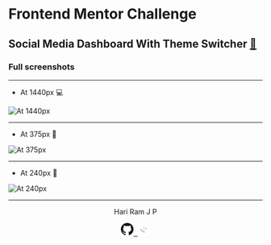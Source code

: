 # Frontend Mentor Challenge

## Social Media Dashboard With Theme Switcher [:link:][link]

### Full screenshots

---

- At 1440px :computer:

![At 1440px][at1440px]

---

- At 375px :iphone:

<img src="./assets/designs/at375px.png" width="240" title="At 375px">

---

- At 240px :iphone:

![At 240px][at240px]

---

<!-- HTML content -->

<p align="center">Hari Ram J P</p>
<p align="center"><a href="https://github.com/hariramjp777" title="GitHub Profile"><img src="./assets/images/github-icon.png" width="25"></a><a href="https://www.frontendmentor.io/profile/hariramjp777" title="Frontend Mentor Profile">&nbsp;&nbsp;<img src="./assets/images/favicon-32x32.png" width="25"></a></p>

[link]: https://hariramjp777.github.io/ "Live Site"
[at1440px]: ./assets/designs/at1440px.png "At 1440px"
[at240px]: ./assets/designs/at240px.png "At 240px"

